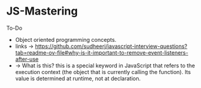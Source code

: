 # JS-Mastering
To-Do 
* Object oriented programming concepts.
* links -> https://github.com/sudheerj/javascript-interview-questions?tab=readme-ov-file#why-is-it-important-to-remove-event-listeners-after-use 
* -> What is this?
this is a special keyword in JavaScript that refers to the execution context (the object that is currently calling the function).
Its value is determined at runtime, not at declaration.
